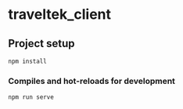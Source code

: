 # traveltek_client

## Project setup
```
npm install
```

### Compiles and hot-reloads for development
```
npm run serve
```
